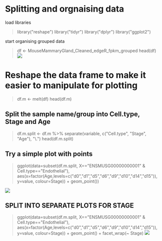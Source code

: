 # Splitting and orgnaising data
load libraries
> library("reshape")
> library("tidyr")
> library("dplyr")
> library("ggplot2")

start organising grouped data
> df <- MouseMammaryGland_Cleaned_edgeR_fpkm_grouped
> head(df)
![](https://github.com/AFS-Part-II-Projects/Jemima_Becker/blob/main/images/Screenshot%202021-01-28%20at%2014.32.50.png)
# Reshape the data frame to make it easier to manipulate for plotting
> df.m <- melt(df)
> head(df.m)

## Split the sample name/group into Cell.type, Stage and Age
> df.m.split <- df.m %>% separate(variable, c("Cell.type", "Stage", "Age"), "\\.")
> head(df.m.split)

## Try a simple plot with points
> ggplot(data=subset(df.m.split, X=="ENSMUSG00000000001" & Cell.type=="Endothelial"), 
       aes(x=factor(Age,levels=c("d0","d1","d5","d6","d9","d10","d14","d15")), y=value, colour=Stage)) +
  geom_point())

![](https://github.com/AFS-Part-II-Projects/Jemima_Becker/blob/main/images/Screenshot%202021-01-28%20at%2014.39.44.png)
## SPLIT INTO SEPARATE PLOTS FOR STAGE
> ggplot(data=subset(df.m.split, X=="ENSMUSG00000000001" & Cell.type=="Endothelial"), 
       aes(x=factor(Age,levels=c("d0","d1","d5","d6","d9","d10","d14","d15")), y=value, colour=Stage)) +
  geom_point() +
  facet_wrap(~ Stage)
![](https://github.com/AFS-Part-II-Projects/Jemima_Becker/blob/main/images/Screenshot%202021-01-28%20at%2014.39.53.png)

